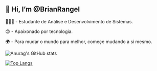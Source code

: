 <h2>👋 Hi, I’m @BrianRangel</h2>
  <p>👨🏻‍💻 - Estudante de Análise e Desenvolvimento de Sistemas.</p>
  <p>😍 - Apaixonado por tecnologia.</p>
  <p>🌍 - Para mudar o mundo para melhor, começe mudando a si mesmo.</p>

![Anurag's GitHub stats](https://github-readme-stats.vercel.app/api?username=xumbreks&show_icons=true&theme=dark)
  
[![Top Langs](https://github-readme-stats.vercel.app/api/top-langs/?username=xumbreks&layout=compact&theme=dark)](https://github.com/anuraghazra/github-readme-stats)

<!---
xumbreks/xumbreks is a ✨ special ✨ repository because its `README.md` (this file) appears on your GitHub profile.
You can click the Preview link to take a look at your changes.
--->
